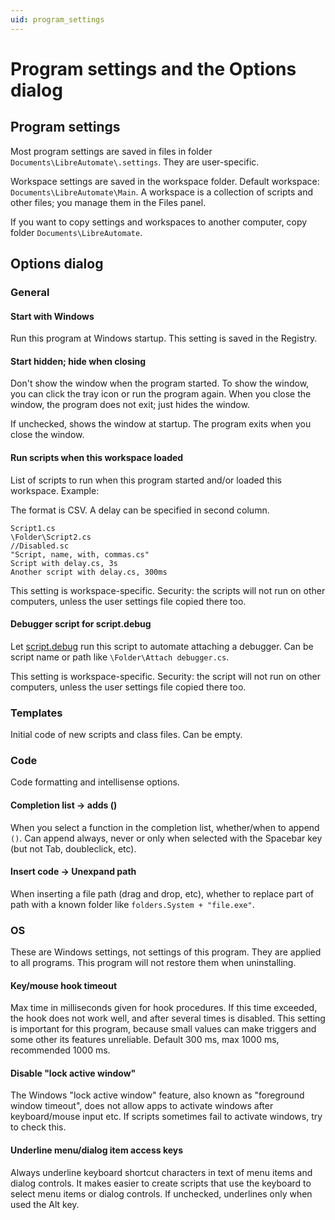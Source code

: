 ```yaml
---
uid: program_settings
---
```


# Program settings and the Options dialog

## Program settings

Most program settings are saved in files in folder `Documents\LibreAutomate\.settings`. They are user-specific.

Workspace settings are saved in the workspace folder. Default workspace: `Documents\LibreAutomate\Main`. A workspace is a collection of scripts and other files; you manage them in the Files panel.

If you want to copy settings and workspaces to another computer, copy folder `Documents\LibreAutomate`.

## Options dialog

### General

#### Start with Windows
Run this program at Windows startup. This setting is saved in the Registry.

#### Start hidden; hide when closing
Don't show the window when the program started. To show the window, you can click the tray icon or run the program again. When you close the window, the program does not exit; just hides the window.

If unchecked, shows the window at startup. The program exits when you close the window.

#### Run scripts when this workspace loaded
List of scripts to run when this program started and/or loaded this workspace. Example:

The format is CSV. A delay can be specified in second column.

```
Script1.cs
\Folder\Script2.cs
//Disabled.sc
"Script, name, with, commas.cs"
Script with delay.cs, 3s
Another script with delay.cs, 300ms
```

This setting is workspace-specific. Security: the scripts will not run on other computers, unless the user settings file copied there too.

#### Debugger script for script.debug
Let [script.debug]() run this script to automate attaching a debugger. Can be script name or path like `\Folder\Attach debugger.cs`.

This setting is workspace-specific. Security: the script will not run on other computers, unless the user settings file copied there too.

### Templates
Initial code of new scripts and class files. Can be empty.

### Code
Code formatting and intellisense options.

#### Completion list -> adds ()
When you select a function in the completion list, whether/when to append `()`. Can append always, never or only when selected with the Spacebar key (but not Tab, doubleclick, etc).

#### Insert code -> Unexpand path
When inserting a file path (drag and drop, etc), whether to replace part of path with a known folder like `folders.System + "file.exe"`.

### OS
These are Windows settings, not settings of this program. They are applied to all programs. This program will not restore them when uninstalling.

#### Key/mouse hook timeout
Max time in milliseconds given for hook procedures. If this time exceeded, the hook does not work well, and after several times is disabled. This setting is important for this program, because small values can make triggers and some other its features unreliable. Default 300 ms, max 1000 ms, recommended 1000 ms.

#### Disable "lock active window"
The Windows "lock active window" feature, also known as "foreground window timeout", does not allow apps to activate windows after keyboard/mouse input etc. If scripts sometimes fail to activate windows, try to check this.

#### Underline menu/dialog item access keys
Always underline keyboard shortcut characters in text of menu items and dialog controls. It makes easier to create scripts that use the keyboard to select menu items or dialog controls. If unchecked, underlines only when used the Alt key.
